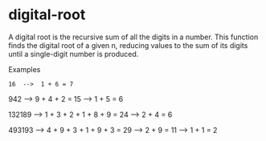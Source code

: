 # digital-root

A digital root is the recursive sum of all the digits in a number. This function finds the digital root of a given n, reducing values to the sum of its digits until a single-digit number is produced.

Examples

    16  -->  1 + 6 = 7
    
   942  -->  9 + 4 + 2 = 15  -->  1 + 5 = 6
   
132189  -->  1 + 3 + 2 + 1 + 8 + 9 = 24  -->  2 + 4 = 6

493193  -->  4 + 9 + 3 + 1 + 9 + 3 = 29  -->  2 + 9 = 11  -->  1 + 1 = 2
